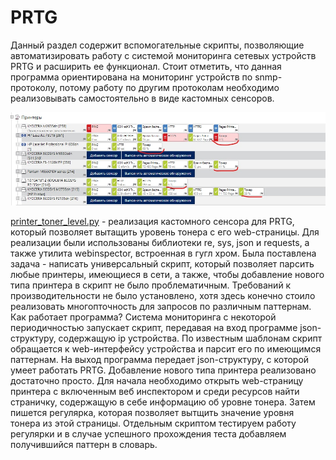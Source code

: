 # PRTG

Данный раздел содержит вспомогательные скрипты, позволяющие автоматизировать работу с
системой мониторинга сетевых устройств PRTG и расширить ее функционал. Стоит отметить, что данная программа ориентирована на 
мониторинг устройств по snmp-протоколу, потому работу по другим протоколам необходимо реализовывать самостоятельно в виде кастомных 
сенсоров. 

![Screenshot](PRTG_interface.jpg)

[printer_toner_level.py](https://github.com/devFF/FindJob/blob/main/Projects/PRTG_Custom_Sensor/printer_toner_level.py) - 
реализация кастомного сенсора для PRTG, который позволяет вытащить уровень тонера с его web-страницы. 
Для реализации были использованы библиотеки re, sys, json и requests, а также утилита webinspector, встроенная в гугл хром. 
Была поставлена задача - написать универсальный скрипт, который позволяет парсить любые принтеры, имеющиеся в сети, а также, 
чтобы добавление нового типа принтера в скрипт не было проблематичным. Требований к производительности не было установлено, 
хотя здесь конечно стоило реализовать многопточность для запросов по различным паттернам.
Как работает программа? Система мониторинга с некоторой периодичностью запускает скрипт, передавая на вход программе json-структуру, содержащую ip устройства. 
По известным шаблонам скрипт обращается к web-интерфейсу устройства и парсит его по имеющимся паттернам. На выход программа передает json-структуру, с которой 
умеет работать PRTG. 
Добавление нового типа принтера реализовано достаточно просто. Для начала необходимо открыть web-страницу принтера с включенным веб инспектором и 
среди ресурсов найти страничку, содержащую в себе информацию об уровне тонера. Затем пишется регулярка, которая позволяет вытщить значение уровня 
тонера из этой страницы. Отдельным скриптом тестируем работу регулярки и в случае успешного прохождения теста добавляем получившийся паттерн в словарь. 

 
 

